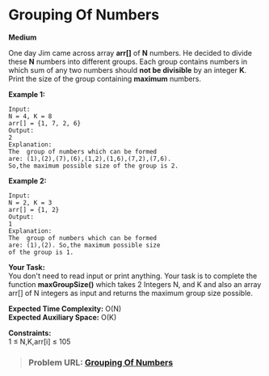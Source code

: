 # **Grouping Of Numbers**

**Medium**

One day Jim came across array **arr\[\]** of **N** numbers. He decided to divide these **N** numbers into different groups. Each group contains numbers in which sum of any two numbers should **not be divisible** by an integer **K**. Print the size of the group containing **maximum** numbers.

**Example 1:**

```
Input:
N = 4, K = 8
arr[] = {1, 7, 2, 6}
Output:
2
Explanation:
The  group of numbers which can be formed
are: (1),(2),(7),(6),(1,2),(1,6),(7,2),(7,6).
So,the maximum possible size of the group is 2.
```

**Example 2:**

```
Input:
N = 2, K = 3
arr[] = {1, 2}
Output:
1
Explanation:
The  group of numbers which can be formed
are: (1),(2). So,the maximum possible size
of the group is 1.
```

**Your Task:**  
You don't need to read input or print anything. Your task is to complete the function **maxGroupSize()** which takes 2 Integers N, and K and also an array arr\[\] of N integers as input and returns the maximum group size possible.

**Expected Time Complexity:** O(N)  
**Expected Auxiliary Space:** O(K)

**Constraints:**  
1 ≤ N,K,arr\[i\] ≤ 105

> ### Problem URL: **[Grouping Of Numbers](https://practice.geeksforgeeks.org/problems/grouping-of-numbers0015/1)**
